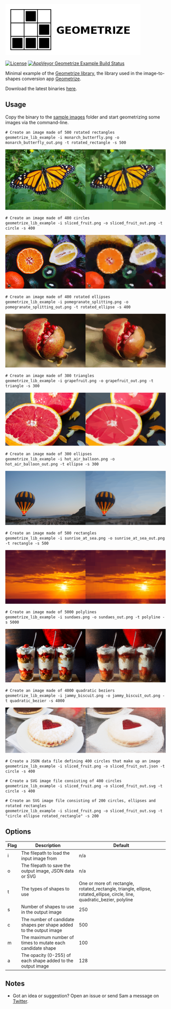 [![Geometrize library example logo](https://github.com/Tw1ddle/geometrize-lib-example/blob/master/screenshots/geometrize_lib_example_logo.png?raw=true "Geometrize - library for geometrizing images into geometric primitives demo logo")](https://www.geometrize.co.uk)

[![License](https://img.shields.io/:license-mit-blue.svg?style=flat-square)](https://github.com/Tw1ddle/geometrize-lib-example/blob/master/LICENSE)
[![AppVeyor Geometrize Example Build Status](https://ci.appveyor.com/api/projects/status/tav5nu3isxvdjkbh?svg=true)](https://ci.appveyor.com/project/Tw1ddle/geometrize-lib-example)

Minimal example of the [Geometrize library](https://github.com/Tw1ddle/geometrize-lib), the library used in the image-to-shapes conversion app [Geometrize](https://www.geometrize.co.uk).

Download the latest binaries [here](https://s3.amazonaws.com/geometrize-lib-example-bucket/index.html).

## Usage

Copy the binary to the [sample images](https://github.com/Tw1ddle/geometrize-lib-example/tree/master/sample_images/) folder and start geometrizing some images via the command-line.

```
# Create an image made of 500 rotated rectangles
geometrize_lib_example -i monarch_butterfly.png -o monarch_butterfly_out.png -t rotated_rectangle -s 500
```

[![Geometrize Monarch Butterfly Example](https://github.com/Tw1ddle/geometrize-lib-example/blob/master/screenshots/monarch_butterfly.png?raw=true "Geometrize Monarch Butterfly Example")](https://www.geometrize.co.uk)


```
# Create an image made of 400 circles
geometrize_lib_example -i sliced_fruit.png -o sliced_fruit_out.png -t circle -s 400
```

[![Geometrize Fruit Example](https://github.com/Tw1ddle/geometrize-lib-example/blob/master/screenshots/sliced_fruit.png?raw=true "Geometrize Fruit Example")](https://www.geometrize.co.uk)

```
# Create an image made of 400 rotated ellipses
geometrize_lib_example -i pomegranate_splitting.png -o pomegranate_splitting_out.png -t rotated_ellipse -s 400
```

[![Geometrize Pomegranate Example](https://github.com/Tw1ddle/geometrize-lib-example/blob/master/screenshots/pomegranate_splitting.png?raw=true "Geometrize Pomegranate Example")](https://www.geometrize.co.uk)

```
# Create an image made of 300 triangles
geometrize_lib_example -i grapefruit.png -o grapefruit_out.png -t triangle -s 300
```

[![Geometrize Grapefruit Example](https://github.com/Tw1ddle/geometrize-lib-example/blob/master/screenshots/grapefruit.png?raw=true "Geometrize Grapefruit Example")](https://www.geometrize.co.uk)

```
# Create an image made of 300 ellipses
geometrize_lib_example -i hot_air_balloon.png -o hot_air_balloon_out.png -t ellipse -s 300
```

[![Geometrize Hot Air Balloon Example](https://github.com/Tw1ddle/geometrize-lib-example/blob/master/screenshots/hot_air_balloon.png?raw=true "Geometrize Hot Air Balloon Example")](https://www.geometrize.co.uk)


```
# Create an image made of 500 rectangles
geometrize_lib_example -i sunrise_at_sea.png -o sunrise_at_sea_out.png -t rectangle -s 500
```

[![Geometrize Sunrise At Sea Example](https://github.com/Tw1ddle/geometrize-lib-example/blob/master/screenshots/sunrise_at_sea.png?raw=true "Geometrize Sunrise At Sea Example")](https://www.geometrize.co.uk)


```
# Create an image made of 5000 polylines
geometrize_lib_example -i sundaes.png -o sundaes_out.png -t polyline -s 5000
```

[![Geometrize Sundaes Example](https://github.com/Tw1ddle/geometrize-lib-example/blob/master/screenshots/sundaes.png?raw=true "Geometrize Sundaes Example")](https://www.geometrize.co.uk)

```
# Create an image made of 4000 quadratic beziers
geometrize_lib_example -i jammy_biscuit.png -o jammy_biscuit_out.png -t quadratic_bezier -s 4000
```

[![Geometrize Jammy Biscuit Example](https://github.com/Tw1ddle/geometrize-lib-example/blob/master/screenshots/jammy_biscuit.png?raw=true "Geometrize Jammy Biscuit Example")](https://www.geometrize.co.uk)

```
# Create a JSON data file defining 400 circles that make up an image
geometrize_lib_example -i sliced_fruit.png -o sliced_fruit_out.json -t circle -s 400
```

```
# Create a SVG image file consisting of 400 circles 
geometrize_lib_example -i sliced_fruit.png -o sliced_fruit_out.svg -t circle -s 400
```

```
# Create an SVG image file consisting of 200 circles, ellipses and rotated rectangles
geometrize_lib_example -i sliced_fruit.png -o sliced_fruit_out.svg -t "circle ellipse rotated_rectangle" -s 200
```

## Options

Flag            | Description    | Default    |
--------------- | ---------------| ---------|
i               | The filepath to load the input image from | n/a
o               | The filepath to save the output image, JSON data or SVG | n/a
t               | The types of shapes to use | One or more of: rectangle, rotated_rectangle, triangle, ellipse, rotated_ellipse, circle, line, quadratic_bezier, polyline
s               | Number of shapes to use in the output image | 250
c               | The number of candidate shapes per shape added to the output image | 500
m               | The maximum number of times to mutate each candidate shape | 100
a               | The opacity (0-255) of each shape added to the output image | 128

## Notes
 * Got an idea or suggestion? Open an issue or send Sam a message on [Twitter](https://twitter.com/Sam_Twidale).